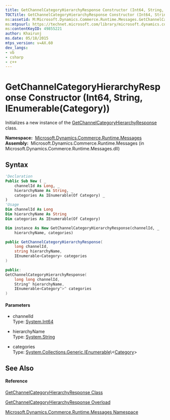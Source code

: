 ```yaml
---
title: GetChannelCategoryHierarchyResponse Constructor (Int64, String, IEnumerable(Category)) (Microsoft.Dynamics.Commerce.Runtime.Messages)
TOCTitle: GetChannelCategoryHierarchyResponse Constructor (Int64, String, IEnumerable(Category))
ms:assetid: M:Microsoft.Dynamics.Commerce.Runtime.Messages.GetChannelCategoryHierarchyResponse.#ctor(System.Int64,System.String,System.Collections.Generic.IEnumerable{Microsoft.Dynamics.Commerce.Runtime.DataModel.Category})
ms:mtpsurl: https://technet.microsoft.com/library/microsoft.dynamics.commerce.runtime.messages.getchannelcategoryhierarchyresponse.getchannelcategoryhierarchyresponse(v=AX.60)
ms:contentKeyID: 49855221
author: Khairunj
ms.date: 05/18/2015
mtps_version: v=AX.60
dev_langs:
- vb
- csharp
- c++
---
```


# GetChannelCategoryHierarchyResponse Constructor (Int64, String, IEnumerable(Category))

Initializes a new instance of the [GetChannelCategoryHierarchyResponse](getchannelcategoryhierarchyresponse-class-microsoft-dynamics-commerce-runtime-messages.md) class.

**Namespace:**  [Microsoft.Dynamics.Commerce.Runtime.Messages](microsoft-dynamics-commerce-runtime-messages-namespace.md)  
**Assembly:**  Microsoft.Dynamics.Commerce.Runtime.Messages (in Microsoft.Dynamics.Commerce.Runtime.Messages.dll)

## Syntax

``` vb
'Declaration
Public Sub New ( _
    channelId As Long, _
    hierarchyName As String, _
    categories As IEnumerable(Of Category) _
)
'Usage
Dim channelId As Long
Dim hierarchyName As String
Dim categories As IEnumerable(Of Category)

Dim instance As New GetChannelCategoryHierarchyResponse(channelId, _
    hierarchyName, categories)
```

``` csharp
public GetChannelCategoryHierarchyResponse(
    long channelId,
    string hierarchyName,
    IEnumerable<Category> categories
)
```

``` c++
public:
GetChannelCategoryHierarchyResponse(
    long long channelId, 
    String^ hierarchyName, 
    IEnumerable<Category^>^ categories
)
```

#### Parameters

  - channelId  
    Type: [System.Int64](https://technet.microsoft.com/library/6yy583ek\(v=ax.60\))  

<!-- end list -->

  - hierarchyName  
    Type: [System.String](https://technet.microsoft.com/library/s1wwdcbf\(v=ax.60\))  

<!-- end list -->

  - categories  
    Type: [System.Collections.Generic.IEnumerable](https://technet.microsoft.com/library/9eekhta0\(v=ax.60\))\<[Category](category-class-microsoft-dynamics-commerce-runtime-datamodel.md)\>  

## See Also

#### Reference

[GetChannelCategoryHierarchyResponse Class](getchannelcategoryhierarchyresponse-class-microsoft-dynamics-commerce-runtime-messages.md)

[GetChannelCategoryHierarchyResponse Overload](getchannelcategoryhierarchyresponse-constructor-microsoft-dynamics-commerce-runtime-messages.md)

[Microsoft.Dynamics.Commerce.Runtime.Messages Namespace](microsoft-dynamics-commerce-runtime-messages-namespace.md)

